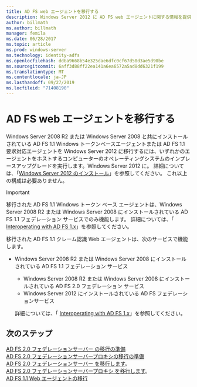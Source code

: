 ```yaml
---
title: AD FS web エージェントを移行する
description: Windows Server 2012 に AD FS web エージェントに関する情報を提供します。
author: billmath
ms.author: billmath
manager: femila
ms.date: 06/28/2017
ms.topic: article
ms.prod: windows-server
ms.technology: identity-adfs
ms.openlocfilehash: ddba9668b54e325dae6dfc0cf67d50d3ae5d90be
ms.sourcegitcommit: 6aff3d88ff22ea141a6ea6572a5ad8dd6321f199
ms.translationtype: MT
ms.contentlocale: ja-JP
ms.lasthandoff: 09/27/2019
ms.locfileid: "71408190"
---
```

# <a name="migrate-the-ad-fs-web-agent"></a>AD FS web エージェントを移行する

Windows Server 2008 R2 または Windows Server 2008 と共にインストールされている AD FS 1.1 Windows トークンベースエージェントまたは AD FS 1.1 要求対応エージェントを Windows Server 2012 に移行するには、いずれかのエージェントをホストするコンピューターのオペレーティングシステムのインプレースアップグレードを実行します。Windows Server 2012 に。 詳細については、「[Windows Server 2012 のインストール](https://technet.microsoft.com/library/jj134246.aspx)」を参照してください。 これ以上の構成は必要ありません。  
  
> [!IMPORTANT]
>  移行された AD FS 1.1 Windows トークン ベース エージェントは、Windows Server 2008 R2 または Windows Server 2008 にインストールされている AD FS 1.1 フェデレーション サービスでのみ機能します。 詳細については、「 [Interoperating with AD FS 1.x](Interoperating-with-AD-FS-1.x.md)」を参照してください。  
> 
>  移行された AD FS 1.1 クレーム認識 Web エージェントは、次のサービスで機能します。  
> 
> - Windows Server 2008 R2 または Windows Server 2008 にインストールされている AD FS 1.1 フェデレーション サービス  
>   -   Windows Server 2008 R2 または Windows Server 2008 にインストールされている AD FS 2.0 フェデレーション サービス  
>   -   Windows Server 2012 にインストールされている AD FS フェデレーションサービス  
> 
>   詳細については、「 [Interoperating with AD FS 1.x](Interoperating-with-AD-FS-1.x.md)」を参照してください。  
  
  
## <a name="next-steps"></a>次のステップ
 [AD FS 2.0 フェデレーションサーバー  の移行の準備](prepare-to-migrate-ad-fs-fed-server.md)  
 [AD FS 2.0 フェデレーションサーバープロキシの移行の準備](prepare-to-migrate-ad-fs-fed-proxy.md)   
 [AD FS 2.0 フェデレーションサーバー  を移行します](migrate-the-ad-fs-fed-server.md)。  
 [AD FS 2.0 フェデレーションサーバープロキシ  を移行します](migrate-the-ad-fs-2-fed-server-proxy.md)。  
 [AD FS 1.1 Web エージェントの移行](migrate-the-ad-fs-web-agent.md)